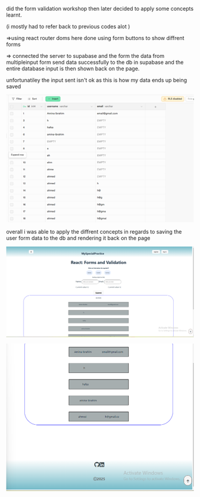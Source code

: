 did the form validation workshop then later decided to apply some concepts learnt.

(i mostly had to refer back to previous codes alot )

=>using react router doms here done using form buttons to show diffrent forms

=> connected the server to supabase and the form the data from multipleinput form send data successfully to the db in supabase and the entire database input is then shown back on the page.

unfortunatiley the input sent isn't ok as this is how my data ends up being saved

![alt text](dbImage.png)

overall i was able to apply the diffrent concepts in regards to saving the user form data to the db and rendering it back on the page

![alt text](image.png)

![alt text](image-1.png)

